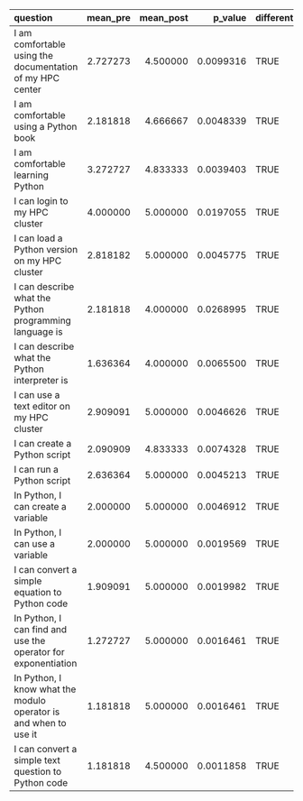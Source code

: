 |question                                                         | mean_pre| mean_post|   p_value|different |
|:----------------------------------------------------------------|--------:|---------:|---------:|:---------|
|I am comfortable using the documentation of my HPC center        | 2.727273|  4.500000| 0.0099316|TRUE      |
|I am comfortable using a Python book                             | 2.181818|  4.666667| 0.0048339|TRUE      |
|I am comfortable learning Python                                 | 3.272727|  4.833333| 0.0039403|TRUE      |
|I can login to my HPC cluster                                    | 4.000000|  5.000000| 0.0197055|TRUE      |
|I can load a Python version on my HPC cluster                    | 2.818182|  5.000000| 0.0045775|TRUE      |
|I can describe what the Python programming language is           | 2.181818|  4.000000| 0.0268995|TRUE      |
|I can describe what the Python interpreter is                    | 1.636364|  4.000000| 0.0065500|TRUE      |
|I can use a text editor on my HPC cluster                        | 2.909091|  5.000000| 0.0046626|TRUE      |
|I can create a Python script                                     | 2.090909|  4.833333| 0.0074328|TRUE      |
|I can run a Python script                                        | 2.636364|  5.000000| 0.0045213|TRUE      |
|In Python, I can create a variable                               | 2.000000|  5.000000| 0.0046912|TRUE      |
|In Python, I can use a variable                                  | 2.000000|  5.000000| 0.0019569|TRUE      |
|I can convert a simple equation to Python code                   | 1.909091|  5.000000| 0.0019982|TRUE      |
|In Python, I can find and use the operator for exponentiation    | 1.272727|  5.000000| 0.0016461|TRUE      |
|In Python, I know what the modulo operator is and when to use it | 1.181818|  5.000000| 0.0016461|TRUE      |
|I can convert a simple text question to Python code              | 1.181818|  4.500000| 0.0011858|TRUE      |
